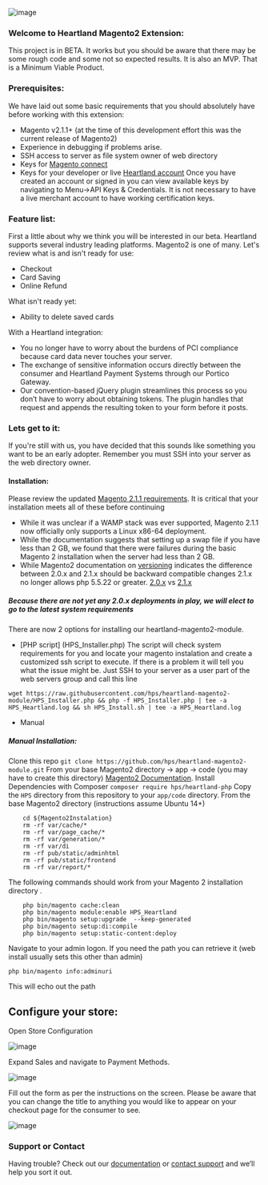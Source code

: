 
![image](heartland-logo.png)
### Welcome to Heartland Magento2 Extension:

This project is in BETA. It works but you should be aware that there may be some rough code and some not so expected results. It is also an MVP. That is a Minimum Viable Product.

### Prerequisites:

We have laid out some basic requirements that you should absolutely have before working with this extension:

* Magento v2.1.1+ (at the time of this development effort this was the current release of Magento2)
* Experience in debugging if problems arise.
* SSH access to server as file system owner of web directory
* Keys for [Magento connect](https://marketplace.magento.com/customer/accessKeys/list/)
* Keys for your developer or live [Heartland account](https://developer.heartlandpaymentsystems.com/Account/KeysAndCredentials)
     Once you have created an account or signed in you can view available keys by navigating to Menu->API Keys & Credentials. It is not necessary to have a live merchant account to have working certification keys.

### Feature list:

First a little about why we think you will be interested in our beta. Heartland supports several industry leading platforms. Magento2 is one of many.
Let's review what is and isn't ready for use:

* Checkout
* Card Saving
* Online Refund

What isn't ready yet:

* Ability to delete saved cards

With a Heartland integration:

* You no longer have to worry about the burdens of PCI compliance because card data never touches your server.
* The exchange of sensitive information occurs directly between the consumer and Heartland Payment Systems through our Portico Gateway.
* Our convention-based jQuery plugin streamlines this process so you don’t have to worry about obtaining tokens. The plugin handles that request and appends the resulting token to your form before it posts.

### Lets get to it:

If you're still with us, you have decided that this sounds like something you want to be an early adopter. Remember you must SSH into your server as the web directory owner.

#### Installation:
Please review the updated [Magento 2.1.1 requirements](http://devdocs.magento.com/guides/v2.1/install-gde/system-requirements.html). It is critical that your installation meets all of these before continuing

* While it was unclear if a WAMP stack was ever supported, Magento 2.1.1 now officially only supports a Linux x86-64 deployment.
* While the documentation suggests that setting up a swap file if you have less than 2 GB, we found that there were failures during the basic Magento 2 installation when the server had less than 2 GB. 
* While Magento2 documentation on [versioning](http://devdocs.magento.com/guides/v2.1/architecture/versioning.html) indicates the difference between 2.0.x and 2.1.x should be backward compatible changes 2.1.x no longer allows php 5.5.22 or greater.
[2.0.x](http://devdocs.magento.com/guides/v2.0/install-gde/system-requirements.html) vs [2.1.x](http://devdocs.magento.com/guides/v2.1/install-gde/system-requirements-tech.html)

##### Because there are not yet any 2.0.x deployments in play, we will elect to go to the latest system requirements

There are now 2 options for installing our heartland-magento2-module.

* [PHP script] (HPS_Installer.php) The script will check system requirements for you and locate your magento instalation and create a customized ssh script to execute. If there is a problem it will tell you what the issue might be.
Just SSH to your server as a user part of the web servers group and call this line 
```
wget https://raw.githubusercontent.com/hps/heartland-magento2-module/HPS_Installer.php && php -f HPS_Installer.php | tee -a HPS_Heartland.log && sh HPS_Install.sh | tee -a HPS_Heartland.log
```
* Manual

##### Manual Installation:
Clone this repo
`git clone https://github.com/hps/heartland-magento2-module.git`
From your base Magento2 directory -> app -> code (you may have to create this directory) [Magento2 Documentation](http://devdocs.magento.com/guides/v2.1/architecture/archi_perspectives/components/modules/mod_intro.html). 
Install Dependencies with Composer
`composer require hps/heartland-php`
Copy the `HPS` directory from this repository to your `app/code` directory. From the base Magento2 directory (instructions assume Ubuntu 14+)
```
    cd ${Magento2Instalation}
    rm -rf var/cache/*
    rm -rf var/page_cache/*
    rm -rf var/generation/*
    rm -rf var/di
    rm -rf pub/static/adminhtml
    rm -rf pub/static/frontend
    rm -rf var/report/*
```
The following commands should work from your Magento 2 installation directory .
```
    php bin/magento cache:clean
    php bin/magento module:enable HPS_Heartland
    php bin/magento setup:upgrade  --keep-generated
    php bin/magento setup:di:compile
    php bin/magento setup:static-content:deploy
```
Navigate to your admin logon. If you need the path you can retrieve it (web install usually sets this other than admin)

    php bin/magento info:adminuri

This will echo out the path

## Configure your store:

Open Store Configuration

![image](configNav.png)

Expand Sales and navigate to Payment Methods.

![image](pMethod.png)

Fill out the form as per the instructions on the screen. Please be aware that you can change the title to anything you would like to appear on your checkout page for the consumer to see.

![image](cHeartland.png)

### Support or Contact

Having trouble? Check out our [documentation](https://developer.heartlandpaymentsystems.com/SecureSubmit/Documentation) or [contact support](https://developer.heartlandpaymentsystems.com/SecureSubmit/Support) and we’ll help you sort it out.


